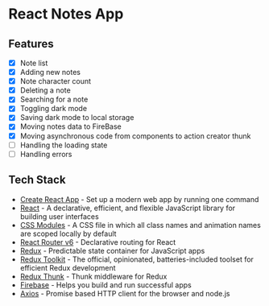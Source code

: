 # React Notes App

## Features

- [x] Note list
- [x] Adding new notes
- [x] Note character count
- [x] Deleting a note
- [x] Searching for a note
- [x] Toggling dark mode
- [x] Saving dark mode to local storage
- [x] Moving notes data to FireBase
- [x] Moving asynchronous code from components to action creator thunk
- [ ] Handling the loading state
- [ ] Handling errors

## Tech Stack

- [Create React App](https://github.com/facebook/create-react-app) - Set up a modern web app by running one command
- [React](https://github.com/facebook/react/) - A declarative, efficient, and flexible JavaScript library for building user interfaces
- [CSS Modules](https://github.com/css-modules/css-modules) - A CSS file in which all class names and animation names are scoped locally by default
- [React Router v6](https://github.com/remix-run/react-router) - Declarative routing for React
- [Redux](https://github.com/reduxjs/redux) - Predictable state container for JavaScript apps
- [Redux Toolkit](https://github.com/reduxjs/redux-toolkit) - The official, opinionated, batteries-included toolset for efficient Redux development
- [Redux Thunk](https://github.com/reduxjs/redux-thunk) - Thunk middleware for Redux
- [Firebase](https://firebase.google.com/) - Helps you build and run successful apps
- [Axios](https://github.com/axios/axios) - Promise based HTTP client for the browser and node.js
